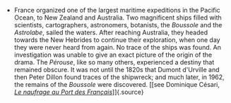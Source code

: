 ﻿

- France organized one of the largest maritime expeditions in the Pacific Ocean, to New Zealand and Australia. Two magnificent ships filled with scientists, cartographers, astronomers, botanists, the *Boussole* and the *Astrolabe*, sailed the waters. After reaching Australia, they headed towards the New Hebrides to continue their exploration, when one day they were never heard from again. No trace of the ships was found. An investigation was unable to give an exact picture of the origin of the drama. The *Pérouse*, like so many others, experienced a destiny that remained obscure. It was not until the 1820s that Dumont d'Urville and then Peter Dillon found traces of the shipwreck; and much later, in 1962, the remains of the *Boussole* were discovered. [\[see Dominique Césari, *[Le naufrage au Port des Français](http://perso.club-internet.fr/cesarigd/parcsafabriques/mere/naufrageLPF.htm)*\]]{.source}
